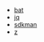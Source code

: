 - [bat](https://github.com/sharkdp/bat)
- [jq](https://stedolan.github.io/jq/)
- [sdkman](https://sdkman.io)
- [z](https://github.com/rupa/z)
